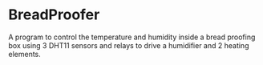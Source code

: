 # BreadProofer
A program to control the temperature and humidity inside a bread proofing box using 3 DHT11 sensors and relays to drive a humidifier and 2 heating elements.
